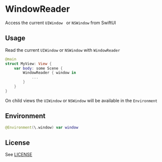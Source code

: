 # WindowReader

Access the current `UIWindow ` or `NSWindow` from SwiftUI

## Usage

Read the current `UIWindow` or `NSWindow` with `WindowReader`

```swift
@main
struct MyView: View {
    var body: some Scene {
        WindowReader { window in
            ...
        }
    }
}
```

On child views the `UIWindow` or `NSWindow` will be available in the `Environment`

## Environment

```swift
@Environment(\.window) var window
```

## License

See [LICENSE](LICENSE)

